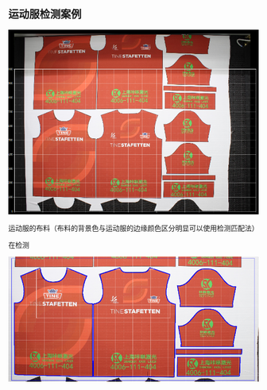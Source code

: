 ## 运动服检测案例

![](/assets/运动服检测1.png)

运动服的布料（布料的背景色与运动服的边缘颜色区分明显可以使用检测匹配法）

在检测

















![](/assets/寻边效果图.png)

